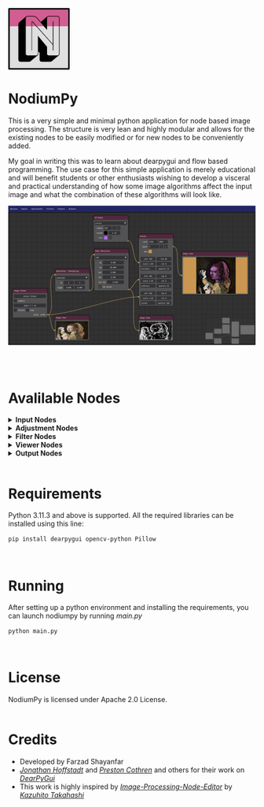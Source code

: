 <img src="./github_readme_files/nodiumpy_app_icon.png" width="125"/>

# NodiumPy

This is a very simple and minimal python application for node based image processing. The structure is very lean and highly modular and allows for the existing nodes to be easily modified or for new nodes to be conveniently added.

My goal in writing this was to learn about dearpygui and flow based programming. The use case for this simple application is merely educational and will benefit students or other enthusiasts wishing to develop a visceral and practical understanding of how some image algorithms affect the input image and what the combination of these algorithms will look like.

![demo_image_1](./github_readme_files/nodiumpy_demo_image_1.png)

</br>
</br>

# Avalilable Nodes
<details>
<summary><strong>Input Nodes</strong></summary>
<table>

<tr>
<td width="140">Image</td>
<td width="300"><img src="./github_readme_files/input_node.png"></td>
<td>
This node opens a single image file (common image formats are supported).
</td>
</tr>

<tr>
<td>Image Folder</td>
<td><img src="./github_readme_files/image_folder_node.png"></td>
<td>
This node allows retrieving a sequence of images in a specified directory. Also makes it possible to iterate and loop over the sequence.
</td>
</tr>

<tr>
<td>Screen Recorder</td>
<td><img src="./github_readme_files/screen_recorder_node.png"></td>
<td>
Using this node, it is possible to capture the main screen or get all available screens (as a single large image). We can capture screen(s) as a single snapshot or a stream of snapshots.
</td>
</tr>

<tr>
<td>2D Shape</td>
<td><img src="./github_readme_files/2d_shape_node.png"></td>
<td>
This node creates several primitive 2D shapes with control over size, fill color, stroke color, and stroke weight.
</td>
</tr>

<tr>
<td>Video</td>
<td><img src="./github_readme_files/video_node.png"></td>
<td>
This node retrieve a video file and allows common video play functionality (playing, seeking, frame skip, and looping)
</td>
</tr>

<tr>
<td>Webcam</td>
<td><img src="./github_readme_files/webcam_node.png"></td>
<td>
As the name denotes, this node is for capturing image streams from connected webcams.
</td>
</tr>

</table>
</details>

<details>
<summary><strong>Adjustment Nodes</strong></summary>
<table>
<tr>
<td width="140">Crop</td>
<td width="300"><img src="./github_readme_files/crop_node.png"></td>
<td>
Node for cropping an input image. It offers two modes for cropping: (1) center crop, and (2) two corner crop
</td>
</tr>

<tr>
<td>Flip</td>
<td><img src="./github_readme_files/flip_node.png"></td>
<td>
Flips the input image either horizontally, vertically or both.
</td>
</tr>

<tr>
<td>Mask</td>
<td><img src="./github_readme_files/mask_node.png"></td>
<td>
Applies a binary mask to an input image.
</td>
</tr>

<tr>
<td>Normalize</td>
<td><img src="./github_readme_files/normalize_node.png"></td>
<td>
Normalizes the input image using provided mean and std. 
</td>
</tr>

<tr>
<td>Resize</td>
<td><img src="./github_readme_files/resize_node.png"></td>
<td>
Node for resizing the input image.
</td>
</tr>

<tr>
<td>Rotate</td>
<td><img src="./github_readme_files/rotate_node.png"></td>
<td>
Rotates the input image. There is an option for allowing reshaping of the rotated image, if off the rotated image is truncated, otherwise it will resize the rotated image such that no truncation happens.
</td>
</tr>

<tr>
<td>Threshold</td>
<td><img src="./github_readme_files/threshold_node.png"></td>
<td>
Node for thresholding input images.
</td>
</tr>

</table>
</details>

<details>
<summary><strong>Filter Nodes</strong></summary>
<table>
<tr>
<td width="140">Convolution</td>
<td width="300"><img src="./github_readme_files/convolution_node.png"></td>
<td>
This node applies convolution operation for a parameterized kernel and the input image. 
</td>
</tr>

<tr>
<td>Edge Detection</td>
<td><img src="./github_readme_files/edge_detection_node.png"></td>
<td>
This node allows for application of several edge detection algorithms on the input image.
</td>
</tr>

<tr>
<td>Light Enhancement</td>
<td><img src="./github_readme_files/light_enhancement_node.png"></td>
<td>
Currently this node only offers an implementation of the VEVID algorithm from <em>PhyCV</em> library.
</td>
</tr>

<tr>
<td>Smoothing / Sharpening</td>
<td><img src="./github_readme_files/smoothing_sharpening_node.png"></td>
<td>
This node contains some of the common algorithms for smoothing and sharpening of the input image.
</td>
</tr>

<tr>
<td>Code Snippet</td>
<td><img src="./github_readme_files/code_snippet_node.png"></td>
<td>
We can use this node to write our own custom python filter code snippet. The variable "inImg" holds the reference to the input image and the variable "outImg" is the reference to the output image. 
</td>
</tr>
</table>
</details>

<details>
<summary><strong>Viewer Nodes</strong></summary>
<table>
<tr>
<td width="140">Canvas</td>
<td width="300"><img src="./github_readme_files/canvas_node.png"></td>
<td>
This node allows for composition of several input images into an output image. It supports layering, transforming, and several blending modes.
</td>
</tr>

<tr>
<td>Image View</td>
<td><img src="./github_readme_files/image_view_node.png"></td>
<td>
This node is used to visulize the output image or output image sequence. It has a context menu with entries for resizing and saving the displayed image.
</td>
</tr>
</table>
</details>

<details>
<summary><strong>Output Nodes</strong></summary>
<table>
<tr>
<td width="140">Image Writer</td>
<td width="300"><img src="./github_readme_files/image_writer_node.png"></td>
<td>
Node for writing image files to disk.
</td>
</tr>

<tr>
<td>Video Writer</td>
<td><img src="./github_readme_files/video_writer_node.png"></td>
<td>
Node for writing video files to disk.
</td>
</tr>
</table>
</details>
</br>

# Requirements
Python 3.11.3 and above is supported. All the required libraries can be installed using this line:

```
pip install dearpygui opencv-python Pillow
```
</br>

# Running
After setting up a python environment and installing the requirements, you can launch nodiumpy by running *main.py*
```
python main.py
```
</br>

# License
NodiumPy is licensed under Apache 2.0 License.
</br>
</br>

# Credits
+ Developed by Farzad Shayanfar
+ *[Jonathan Hoffstadt](https://github.com/hoffstadt)* and *[Preston Cothren](https://github.com/Pcothren)* and others for their work on *[DearPyGui](https://github.com/hoffstadt/DearPyGui)*
+ This work is highly inspired by *[Image-Processing-Node-Editor](https://github.com/Kazuhito00/Image-Processing-Node-Editor)* by *[Kazuhito Takahashi](https://github.com/Kazuhito00)*